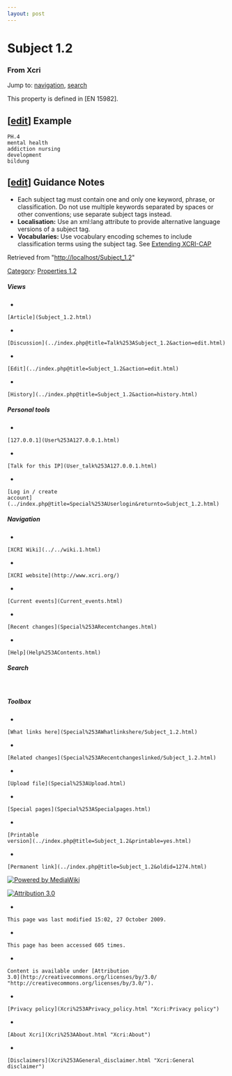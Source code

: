 ```yaml
---
layout: post
---
```








Subject 1.2 
===========













### From Xcri 







Jump to: [navigation](Subject_1.2.html#column-one),
[search](Subject_1.2.html#searchInput)



This property is defined in \[EN 15982\].


\[[edit](../index.php@title=Subject_1.2&action=edit&section=1.html "Edit section: Example")\] Example
-----------------------------------------------------------------------------------------------------------------------------------------------------------------------

    PH.4 
    mental health
    addiction nursing
    development
    bildung


\[[edit](../index.php@title=Subject_1.2&action=edit&section=2.html "Edit section: Guidance Notes")\] Guidance Notes
-------------------------------------------------------------------------------------------------------------------------------------------------------------------------------------

-   Each subject tag must contain one and only one keyword, phrase,
    or classification. Do not use multiple keywords separated by spaces
    or other conventions; use separate subject tags instead.
-   **Localisation:** Use an xml:lang attribute to provide alternative
    language versions of a subject tag.
-   **Vocabularies:** Use vocabulary encoding schemes to include
    classification terms using the subject tag. See [Extending
    XCRI-CAP](Extending_XCRI-CAP.html "Extending XCRI-CAP")



Retrieved from
"[http://localhost/Subject\_1.2](Subject_1.2.html)"





[Category](Special%253ACategories.html "Special:Categories"): [Properties
1.2](Category%253AProperties_1.2.html "Category:Properties 1.2")

















##### Views



-   

    

    [Article](Subject_1.2.html)
-   

    

    [Discussion](../index.php@title=Talk%253ASubject_1.2&action=edit.html)
-   

    

    [Edit](../index.php@title=Subject_1.2&action=edit.html)
-   

    

    [History](../index.php@title=Subject_1.2&action=history.html)







##### Personal tools



-   

    

    [127.0.0.1](User%253A127.0.0.1.html)
-   

    

    [Talk for this IP](User_talk%253A127.0.0.1.html)
-   

    

    [Log in / create
    account](../index.php@title=Special%253AUserlogin&returnto=Subject_1.2.html)











[](../../wiki.1.html "XCRI Wiki")





##### Navigation



-   

    

    [XCRI Wiki](../../wiki.1.html)
-   

    

    [XCRI website](http://www.xcri.org/)
-   

    

    [Current events](Current_events.html)
-   

    

    [Recent changes](Special%253ARecentchanges.html)
-   

    

    [Help](Help%253AContents.html)







##### Search





 









##### Toolbox



-   

    

    [What links here](Special%253AWhatlinkshere/Subject_1.2.html)
-   

    

    [Related changes](Special%253ARecentchangeslinked/Subject_1.2.html)
-   

    

    [Upload file](Special%253AUpload.html)
-   

    

    [Special pages](Special%253ASpecialpages.html)
-   

    

    [Printable
    version](../index.php@title=Subject_1.2&printable=yes.html)
-   

    

    [Permanent link](../index.php@title=Subject_1.2&oldid=1274.html)















[![Powered by
MediaWiki](../skins/common/images/poweredby_mediawiki_88x31.png)](http://www.mediawiki.org/)





[![Attribution 3.0
](http://i.creativecommons.org/l/by/3.0/88x31.png)](http://creativecommons.org/licenses/by/3.0/)



-   

    

    This page was last modified 15:02, 27 October 2009.
-   

    

    This page has been accessed 605 times.
-   

    

    Content is available under [Attribution
    3.0](http://creativecommons.org/licenses/by/3.0/ "http://creativecommons.org/licenses/by/3.0/").
-   

    

    [Privacy policy](Xcri%253APrivacy_policy.html "Xcri:Privacy policy")
-   

    

    [About Xcri](Xcri%253AAbout.html "Xcri:About")
-   

    

    [Disclaimers](Xcri%253AGeneral_disclaimer.html "Xcri:General disclaimer")




